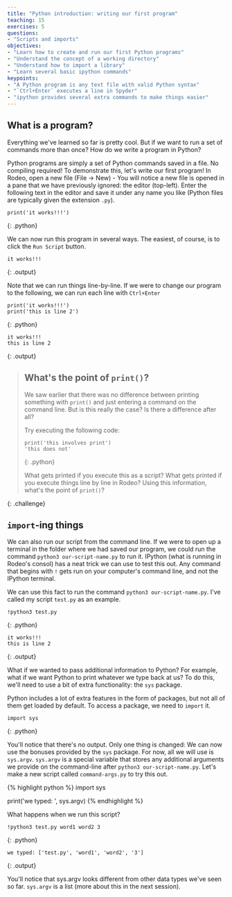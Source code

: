 ```yaml
---
title: "Python introduction: writing our first program"
teaching: 15
exercises: 5
questions:
- "Scripts and imports"
objectives:
- "Learn how to create and run our first Python programs"
- "Understand the concept of a working directory"
- "Understand how to import a library"
- "Learn several basic ipython commands"
keypoints:
- "A Python program is any text file with valid Python syntax"
- "`Ctrl+Enter` executes a line in Spyder"
- "ipython provides several extra commands to make things easier"
---
```


## What is a program?

Everything we've learned so far is pretty cool. 
But if we want to run a set of commands more than once?
How do we write a program in Python?

Python programs are simply a set of Python commands saved in a file.
No compiling required!
To demonstrate this, let's write our first program! 
In Rodeo, open a new file (File -> New) - 
You will notice a new file is opened in a pane that we have previously ignored: the editor (top-left).
Enter the following text in the editor and save it under any name you like 
(Python files are typically given the extension `.py`).

```
print('it works!!!')
```
{: .python}

We can now run this program in several ways.
The easiest, of course, is to click the `Run Script` button.

```
it works!!!
```
{: .output}

Note that we can run things line-by-line.
If we were to change our program to the following, we can run each line with `Ctrl+Enter`

```
print('it works!!!')
print('this is line 2')
```
{: .python}
```
it works!!!
this is line 2
```
{: .output}

> ## What's the point of `print()`?
>
> We saw earlier that there was no difference between printing something with `print()`
> and just entering a command on the command line.
> But is this really the case?
> Is there a difference after all?
>
> Try executing the following code:
> 
> ```
> print('this involves print')
> 'this does not'
> ```
> {: .python}
>
> What gets printed if you execute this as a script?
> What gets printed if you execute things line by line in Rodeo?
> Using this information, what's the point of `print()`?
>
{: .challenge}

## `import`-ing things

We can also run our script from the command line. 
If we were to open up a terminal in the folder where we had saved our program, 
we could run the command `python3 our-script-name.py` to run it.
IPython (what is running in Rodeo's consol) 
has a neat trick we can use to test this out.
Any command that begins with `!` gets run on your computer's command line,
and not the IPython terminal.

We can use this fact to run the command `python3 our-script-name.py`.
I've called my script `test.py` as an example.

```
!python3 test.py
```
{: .python}

```
it works!!!
this is line 2
```
{: .output}

What if we wanted to pass additional information to Python?
For example, what if we want Python to print whatever we type back at us?
To do this, we'll need to use a bit of extra functionality:
the `sys` package.

Python includes a lot of extra features in the form of packages, 
but not all of them get loaded by default.
To access a package, we need to `import` it.

```
import sys
```
{: .python}

You'll notice that there's no output.
Only one thing is changed:
We can now use the bonuses provided by the `sys` package.
For now, all we will use is `sys.argv`.
`sys.argv` is a special variable 
that stores any additional arguments we provide on the command-line
after `python3 our-script-name.py`.
Let's make a new script called `command-args.py` to try this out.

{% highlight python %}
import sys

print('we typed: ', sys.argv)
{% endhighlight %}

What happens when we run this script?

```
!python3 test.py word1 word2 3
```
{: .python}

```
we typed: ['test.py', 'word1', 'word2', '3']
```
{: .output}

You'll notice that sys.argv looks different from other data types we've seen so far.
`sys.argv` is a list (more about this in the next session).
